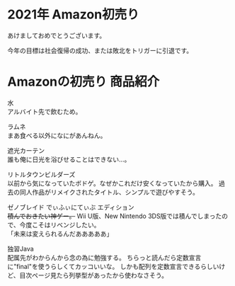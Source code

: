 # 2021年 Amazon初売り
あけましておめでとうございます。

今年の目標は社会復帰の成功、または敗北をトリガーに引退です。

# Amazonの初売り 商品紹介
水<br>
アルバイト先で飲むため。

ラムネ<br>
まあ食べる以外になにがあんねん。

遮光カーテン<br>
誰も俺に日光を浴びせることはできない…。

リトルタウンビルダーズ<br>
以前から気になっていたボドゲ。なぜかこれだけ安くなっていたから購入。
過去の同人作品がリメイクされたタイトル、シンプルで遊びやすそう。

ゼノブレイド でぃふぃにてぃぶ エディション<br>
 ~~積んでおきたい神ゲー。~~
Wii U版、New Nintendo 3DS版では積んでしまったので、今度こそはリベンジしたい。<br>
「未来は変えられるんだあああああ」

独習Java<br>
配属先がわからんから念の為に勉強する。
ちらっと読んだら定数宣言に"final"を使うらしくてカッコいいな。
しかも配列を定数宣言できるらしいけど、目次ページ見たら列挙型があったから使わなさそう。
